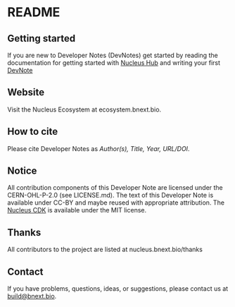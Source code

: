 # README

## Getting started

If you are new to Developer Notes (DevNotes) get started by reading the documentation for getting started with [Nucleus Hub](https://nucleus.bnext.bio/nucleus-hub-guide) and writing your first [DevNote](https://nucleus.bnext.bio/developer-note-guide)

## Website

Visit the Nucleus Ecosystem at ecosystem.bnext.bio.


## How to cite

Please cite Developer Notes as *Author(s), Title, Year, URL/DOI*.


## Notice

All contribution components of this Developer Note are licensed under the CERN-OHL-P-2.0 (see LICENSE.md). The text of this Developer Note is available under CC-BY and maybe reused with appropriate attribution. The [Nucleus CDK](https://pypi.org/project/nucleus-cdk/) is available under the MIT license. 

## Thanks

All contributors to the project are listed at nucleus.bnext.bio/thanks

## Contact

If you have problems, questions, ideas, or suggestions, please contact us at build@bnext.bio.



